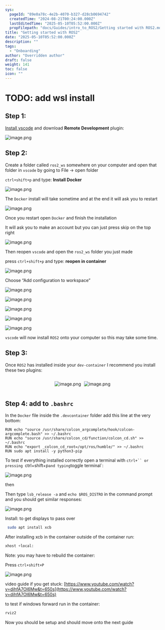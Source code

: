 ```yaml
---
sys:
  pageId: "89e0a78c-4e2b-4070-b327-d28cb0694742"
  createdTime: "2024-08-21T00:24:00.000Z"
  lastEditedTime: "2025-05-10T05:52:00.000Z"
  propFilepath: "docs/Guides/intro_to_ROS2/Getting started with ROS2.md"
title: "Getting started with ROS2"
date: "2025-05-10T05:52:00.000Z"
description: ""
tags:
  - "Onboarding"
author: "Overridden author"
draft: false
weight: 141
toc: false
icon: ""
---
```


# TODO: add wsl install

## Step 1:

[Install vscode](https://code.visualstudio.com/download) and download **Remote Development** plugin:

![image.png](https://prod-files-secure.s3.us-west-2.amazonaws.com/d518164a-d88e-44d1-a4ee-3adb3bd8bce0/efb52993-1881-4a40-b95e-6f020334f022/image.png?X-Amz-Algorithm=AWS4-HMAC-SHA256&X-Amz-Content-Sha256=UNSIGNED-PAYLOAD&X-Amz-Credential=ASIAZI2LB466ZWFPOUZQ%2F20250624%2Fus-west-2%2Fs3%2Faws4_request&X-Amz-Date=20250624T220828Z&X-Amz-Expires=3600&X-Amz-Security-Token=IQoJb3JpZ2luX2VjED4aCXVzLXdlc3QtMiJGMEQCIFuDHwhgRGarn8cm4c1eV9wRZciwe5HOSJMFJIOEPYdMAiBfxt9PmyGTkBrHx%2BLxXge6B4FTp1TRy3zxzMZwG%2FLdWCr%2FAwg3EAAaDDYzNzQyMzE4MzgwNSIMgKAlEbVb3R4pr9%2F8KtwDZWMtEOQrFD8fY4lwDIMvKc4aCRx6s9OoX%2BctiNZ9Nj5OgaImYKMEfdtvJTvvuAWZhz%2Bniei5oL%2FIMTIECd5OAJ9RBW6VoqQqBO4Y5IPG14LJ4lGq28JvRjTrC11FmA4ieJ3KSE35KmO4ZzmyeiZh%2FLsk7w%2BPuoxGIyKewq0AO%2B53BWlowD3rHwrnwRPaIKqfzqNqWOBKM1nTg6EsrPJouHCI6%2BiPGcRxKQer2cqs7EG8ql5J4oge7yDiZs5HcgB1cdEydFpnrlU48s6fpjV6FZ5hhSQ0xdJt5lwf1ZXYpL0SK1v6c9iCN%2FfWhBr3dJlfciTjhzywXDHjCDV%2BXMB6JLqWJ6%2BWliXsRihIua8tdrGTXKDf%2FY0p%2Fk9sHag2toEsDJ4ekZChLmB3K%2FqvBx7wTIVgjpfsc4PVMrxRlC5IgF1uDSeF9jYFM9uHOVA15ItZVI5sKJs5UnY7%2BMc%2B5OxfQQWJNcfIDfj3FNHRSuc7%2B%2BIa%2BMMhXoPICwqEbV0FK7yD0P%2FDsl4JB11I%2BQ0IfYXMrGA39icedTHGRZ4X%2Fd1bCn3pjWBuLQZuJSwaBaW8noM731I3VbIxaHjJBoo49nUx3I1aHCHc2ZLilgKKjn%2BTOeLMpE3YBypqgnvqG5Awo7nswgY6pgGA4tCN5koT9G1YSdCQmaYYnRUqRbaUVg7iuBRFExPAe5eQNn8jktBmwv1dc3iv6GnySHn915SEeQhOsm1rjp%2Fr2U30K50aQyMBtncJdRuacwKn58W4z4%2FFPKcMqDGmsoySQKKXhgmCUSmB5aau6ztmUBSscPLab45jUZG%2BMcEwOuLDajjFYoe6sPzYVg9GHWLC%2Fjc%2FLeQ4VyNGhsezb0GWhbqWgatn&X-Amz-Signature=8002ca05f31b7c823ee39770ef0ac855feb34893d22c45497b99b88b7be1c0be&X-Amz-SignedHeaders=host&x-amz-checksum-mode=ENABLED&x-id=GetObject)

## Step 2:

Create a folder called `ros2_ws` somewhere on your computer and open that folder in `vscode` by going to File → open folder 

`ctrl+shift+p` and type: **Install Docker**

![image.png](https://prod-files-secure.s3.us-west-2.amazonaws.com/d518164a-d88e-44d1-a4ee-3adb3bd8bce0/2269dc0e-1cd5-47ff-bceb-c04ad9b2eab0/image.png?X-Amz-Algorithm=AWS4-HMAC-SHA256&X-Amz-Content-Sha256=UNSIGNED-PAYLOAD&X-Amz-Credential=ASIAZI2LB466ZWFPOUZQ%2F20250624%2Fus-west-2%2Fs3%2Faws4_request&X-Amz-Date=20250624T220828Z&X-Amz-Expires=3600&X-Amz-Security-Token=IQoJb3JpZ2luX2VjED4aCXVzLXdlc3QtMiJGMEQCIFuDHwhgRGarn8cm4c1eV9wRZciwe5HOSJMFJIOEPYdMAiBfxt9PmyGTkBrHx%2BLxXge6B4FTp1TRy3zxzMZwG%2FLdWCr%2FAwg3EAAaDDYzNzQyMzE4MzgwNSIMgKAlEbVb3R4pr9%2F8KtwDZWMtEOQrFD8fY4lwDIMvKc4aCRx6s9OoX%2BctiNZ9Nj5OgaImYKMEfdtvJTvvuAWZhz%2Bniei5oL%2FIMTIECd5OAJ9RBW6VoqQqBO4Y5IPG14LJ4lGq28JvRjTrC11FmA4ieJ3KSE35KmO4ZzmyeiZh%2FLsk7w%2BPuoxGIyKewq0AO%2B53BWlowD3rHwrnwRPaIKqfzqNqWOBKM1nTg6EsrPJouHCI6%2BiPGcRxKQer2cqs7EG8ql5J4oge7yDiZs5HcgB1cdEydFpnrlU48s6fpjV6FZ5hhSQ0xdJt5lwf1ZXYpL0SK1v6c9iCN%2FfWhBr3dJlfciTjhzywXDHjCDV%2BXMB6JLqWJ6%2BWliXsRihIua8tdrGTXKDf%2FY0p%2Fk9sHag2toEsDJ4ekZChLmB3K%2FqvBx7wTIVgjpfsc4PVMrxRlC5IgF1uDSeF9jYFM9uHOVA15ItZVI5sKJs5UnY7%2BMc%2B5OxfQQWJNcfIDfj3FNHRSuc7%2B%2BIa%2BMMhXoPICwqEbV0FK7yD0P%2FDsl4JB11I%2BQ0IfYXMrGA39icedTHGRZ4X%2Fd1bCn3pjWBuLQZuJSwaBaW8noM731I3VbIxaHjJBoo49nUx3I1aHCHc2ZLilgKKjn%2BTOeLMpE3YBypqgnvqG5Awo7nswgY6pgGA4tCN5koT9G1YSdCQmaYYnRUqRbaUVg7iuBRFExPAe5eQNn8jktBmwv1dc3iv6GnySHn915SEeQhOsm1rjp%2Fr2U30K50aQyMBtncJdRuacwKn58W4z4%2FFPKcMqDGmsoySQKKXhgmCUSmB5aau6ztmUBSscPLab45jUZG%2BMcEwOuLDajjFYoe6sPzYVg9GHWLC%2Fjc%2FLeQ4VyNGhsezb0GWhbqWgatn&X-Amz-Signature=9035812f84c5cb227f808b9e78ffd9aa41d182eeea1c544298a6a5aea153cd7d&X-Amz-SignedHeaders=host&x-amz-checksum-mode=ENABLED&x-id=GetObject)

The `Docker` install will take sometime and at the end it will ask you to restart

![image.png](https://prod-files-secure.s3.us-west-2.amazonaws.com/d518164a-d88e-44d1-a4ee-3adb3bd8bce0/ed233f78-be33-4b1f-b89c-9c346c0e961e/image.png?X-Amz-Algorithm=AWS4-HMAC-SHA256&X-Amz-Content-Sha256=UNSIGNED-PAYLOAD&X-Amz-Credential=ASIAZI2LB466ZWFPOUZQ%2F20250624%2Fus-west-2%2Fs3%2Faws4_request&X-Amz-Date=20250624T220828Z&X-Amz-Expires=3600&X-Amz-Security-Token=IQoJb3JpZ2luX2VjED4aCXVzLXdlc3QtMiJGMEQCIFuDHwhgRGarn8cm4c1eV9wRZciwe5HOSJMFJIOEPYdMAiBfxt9PmyGTkBrHx%2BLxXge6B4FTp1TRy3zxzMZwG%2FLdWCr%2FAwg3EAAaDDYzNzQyMzE4MzgwNSIMgKAlEbVb3R4pr9%2F8KtwDZWMtEOQrFD8fY4lwDIMvKc4aCRx6s9OoX%2BctiNZ9Nj5OgaImYKMEfdtvJTvvuAWZhz%2Bniei5oL%2FIMTIECd5OAJ9RBW6VoqQqBO4Y5IPG14LJ4lGq28JvRjTrC11FmA4ieJ3KSE35KmO4ZzmyeiZh%2FLsk7w%2BPuoxGIyKewq0AO%2B53BWlowD3rHwrnwRPaIKqfzqNqWOBKM1nTg6EsrPJouHCI6%2BiPGcRxKQer2cqs7EG8ql5J4oge7yDiZs5HcgB1cdEydFpnrlU48s6fpjV6FZ5hhSQ0xdJt5lwf1ZXYpL0SK1v6c9iCN%2FfWhBr3dJlfciTjhzywXDHjCDV%2BXMB6JLqWJ6%2BWliXsRihIua8tdrGTXKDf%2FY0p%2Fk9sHag2toEsDJ4ekZChLmB3K%2FqvBx7wTIVgjpfsc4PVMrxRlC5IgF1uDSeF9jYFM9uHOVA15ItZVI5sKJs5UnY7%2BMc%2B5OxfQQWJNcfIDfj3FNHRSuc7%2B%2BIa%2BMMhXoPICwqEbV0FK7yD0P%2FDsl4JB11I%2BQ0IfYXMrGA39icedTHGRZ4X%2Fd1bCn3pjWBuLQZuJSwaBaW8noM731I3VbIxaHjJBoo49nUx3I1aHCHc2ZLilgKKjn%2BTOeLMpE3YBypqgnvqG5Awo7nswgY6pgGA4tCN5koT9G1YSdCQmaYYnRUqRbaUVg7iuBRFExPAe5eQNn8jktBmwv1dc3iv6GnySHn915SEeQhOsm1rjp%2Fr2U30K50aQyMBtncJdRuacwKn58W4z4%2FFPKcMqDGmsoySQKKXhgmCUSmB5aau6ztmUBSscPLab45jUZG%2BMcEwOuLDajjFYoe6sPzYVg9GHWLC%2Fjc%2FLeQ4VyNGhsezb0GWhbqWgatn&X-Amz-Signature=a1ba28ff2bbc1b439e8d665fc6274907a4e3ec60445fc7ecd8228e8805059497&X-Amz-SignedHeaders=host&x-amz-checksum-mode=ENABLED&x-id=GetObject)

Once you restart open `Docker` and finish the installation

It will ask you to make an account but you can just press skip on the top right

![image.png](https://prod-files-secure.s3.us-west-2.amazonaws.com/d518164a-d88e-44d1-a4ee-3adb3bd8bce0/21010ad9-1659-4fd9-9f59-9932a09b2a3d/image.png?X-Amz-Algorithm=AWS4-HMAC-SHA256&X-Amz-Content-Sha256=UNSIGNED-PAYLOAD&X-Amz-Credential=ASIAZI2LB466ZWFPOUZQ%2F20250624%2Fus-west-2%2Fs3%2Faws4_request&X-Amz-Date=20250624T220828Z&X-Amz-Expires=3600&X-Amz-Security-Token=IQoJb3JpZ2luX2VjED4aCXVzLXdlc3QtMiJGMEQCIFuDHwhgRGarn8cm4c1eV9wRZciwe5HOSJMFJIOEPYdMAiBfxt9PmyGTkBrHx%2BLxXge6B4FTp1TRy3zxzMZwG%2FLdWCr%2FAwg3EAAaDDYzNzQyMzE4MzgwNSIMgKAlEbVb3R4pr9%2F8KtwDZWMtEOQrFD8fY4lwDIMvKc4aCRx6s9OoX%2BctiNZ9Nj5OgaImYKMEfdtvJTvvuAWZhz%2Bniei5oL%2FIMTIECd5OAJ9RBW6VoqQqBO4Y5IPG14LJ4lGq28JvRjTrC11FmA4ieJ3KSE35KmO4ZzmyeiZh%2FLsk7w%2BPuoxGIyKewq0AO%2B53BWlowD3rHwrnwRPaIKqfzqNqWOBKM1nTg6EsrPJouHCI6%2BiPGcRxKQer2cqs7EG8ql5J4oge7yDiZs5HcgB1cdEydFpnrlU48s6fpjV6FZ5hhSQ0xdJt5lwf1ZXYpL0SK1v6c9iCN%2FfWhBr3dJlfciTjhzywXDHjCDV%2BXMB6JLqWJ6%2BWliXsRihIua8tdrGTXKDf%2FY0p%2Fk9sHag2toEsDJ4ekZChLmB3K%2FqvBx7wTIVgjpfsc4PVMrxRlC5IgF1uDSeF9jYFM9uHOVA15ItZVI5sKJs5UnY7%2BMc%2B5OxfQQWJNcfIDfj3FNHRSuc7%2B%2BIa%2BMMhXoPICwqEbV0FK7yD0P%2FDsl4JB11I%2BQ0IfYXMrGA39icedTHGRZ4X%2Fd1bCn3pjWBuLQZuJSwaBaW8noM731I3VbIxaHjJBoo49nUx3I1aHCHc2ZLilgKKjn%2BTOeLMpE3YBypqgnvqG5Awo7nswgY6pgGA4tCN5koT9G1YSdCQmaYYnRUqRbaUVg7iuBRFExPAe5eQNn8jktBmwv1dc3iv6GnySHn915SEeQhOsm1rjp%2Fr2U30K50aQyMBtncJdRuacwKn58W4z4%2FFPKcMqDGmsoySQKKXhgmCUSmB5aau6ztmUBSscPLab45jUZG%2BMcEwOuLDajjFYoe6sPzYVg9GHWLC%2Fjc%2FLeQ4VyNGhsezb0GWhbqWgatn&X-Amz-Signature=a04d6208c9a0f897000c6f159df887888b03d25be0d18c1ff9e1aa9c28578451&X-Amz-SignedHeaders=host&x-amz-checksum-mode=ENABLED&x-id=GetObject)

Then reopen `vscode` and open the `ros2_ws` folder you just made

press `ctrl+shift+p` and type: **reopen in container**

![image.png](https://prod-files-secure.s3.us-west-2.amazonaws.com/d518164a-d88e-44d1-a4ee-3adb3bd8bce0/4e93b8c2-41ad-488c-8095-c74205196118/image.png?X-Amz-Algorithm=AWS4-HMAC-SHA256&X-Amz-Content-Sha256=UNSIGNED-PAYLOAD&X-Amz-Credential=ASIAZI2LB466ZWFPOUZQ%2F20250624%2Fus-west-2%2Fs3%2Faws4_request&X-Amz-Date=20250624T220828Z&X-Amz-Expires=3600&X-Amz-Security-Token=IQoJb3JpZ2luX2VjED4aCXVzLXdlc3QtMiJGMEQCIFuDHwhgRGarn8cm4c1eV9wRZciwe5HOSJMFJIOEPYdMAiBfxt9PmyGTkBrHx%2BLxXge6B4FTp1TRy3zxzMZwG%2FLdWCr%2FAwg3EAAaDDYzNzQyMzE4MzgwNSIMgKAlEbVb3R4pr9%2F8KtwDZWMtEOQrFD8fY4lwDIMvKc4aCRx6s9OoX%2BctiNZ9Nj5OgaImYKMEfdtvJTvvuAWZhz%2Bniei5oL%2FIMTIECd5OAJ9RBW6VoqQqBO4Y5IPG14LJ4lGq28JvRjTrC11FmA4ieJ3KSE35KmO4ZzmyeiZh%2FLsk7w%2BPuoxGIyKewq0AO%2B53BWlowD3rHwrnwRPaIKqfzqNqWOBKM1nTg6EsrPJouHCI6%2BiPGcRxKQer2cqs7EG8ql5J4oge7yDiZs5HcgB1cdEydFpnrlU48s6fpjV6FZ5hhSQ0xdJt5lwf1ZXYpL0SK1v6c9iCN%2FfWhBr3dJlfciTjhzywXDHjCDV%2BXMB6JLqWJ6%2BWliXsRihIua8tdrGTXKDf%2FY0p%2Fk9sHag2toEsDJ4ekZChLmB3K%2FqvBx7wTIVgjpfsc4PVMrxRlC5IgF1uDSeF9jYFM9uHOVA15ItZVI5sKJs5UnY7%2BMc%2B5OxfQQWJNcfIDfj3FNHRSuc7%2B%2BIa%2BMMhXoPICwqEbV0FK7yD0P%2FDsl4JB11I%2BQ0IfYXMrGA39icedTHGRZ4X%2Fd1bCn3pjWBuLQZuJSwaBaW8noM731I3VbIxaHjJBoo49nUx3I1aHCHc2ZLilgKKjn%2BTOeLMpE3YBypqgnvqG5Awo7nswgY6pgGA4tCN5koT9G1YSdCQmaYYnRUqRbaUVg7iuBRFExPAe5eQNn8jktBmwv1dc3iv6GnySHn915SEeQhOsm1rjp%2Fr2U30K50aQyMBtncJdRuacwKn58W4z4%2FFPKcMqDGmsoySQKKXhgmCUSmB5aau6ztmUBSscPLab45jUZG%2BMcEwOuLDajjFYoe6sPzYVg9GHWLC%2Fjc%2FLeQ4VyNGhsezb0GWhbqWgatn&X-Amz-Signature=f50b82ce55022e4998cb5c71fc7dbdc5058de70d0748f0e03c0282b7b1ea2246&X-Amz-SignedHeaders=host&x-amz-checksum-mode=ENABLED&x-id=GetObject)

Choose “Add configuration to workspace”

![image.png](https://prod-files-secure.s3.us-west-2.amazonaws.com/d518164a-d88e-44d1-a4ee-3adb3bd8bce0/9560b282-5060-4989-ba37-97e7b2c22476/image.png?X-Amz-Algorithm=AWS4-HMAC-SHA256&X-Amz-Content-Sha256=UNSIGNED-PAYLOAD&X-Amz-Credential=ASIAZI2LB466ZWFPOUZQ%2F20250624%2Fus-west-2%2Fs3%2Faws4_request&X-Amz-Date=20250624T220828Z&X-Amz-Expires=3600&X-Amz-Security-Token=IQoJb3JpZ2luX2VjED4aCXVzLXdlc3QtMiJGMEQCIFuDHwhgRGarn8cm4c1eV9wRZciwe5HOSJMFJIOEPYdMAiBfxt9PmyGTkBrHx%2BLxXge6B4FTp1TRy3zxzMZwG%2FLdWCr%2FAwg3EAAaDDYzNzQyMzE4MzgwNSIMgKAlEbVb3R4pr9%2F8KtwDZWMtEOQrFD8fY4lwDIMvKc4aCRx6s9OoX%2BctiNZ9Nj5OgaImYKMEfdtvJTvvuAWZhz%2Bniei5oL%2FIMTIECd5OAJ9RBW6VoqQqBO4Y5IPG14LJ4lGq28JvRjTrC11FmA4ieJ3KSE35KmO4ZzmyeiZh%2FLsk7w%2BPuoxGIyKewq0AO%2B53BWlowD3rHwrnwRPaIKqfzqNqWOBKM1nTg6EsrPJouHCI6%2BiPGcRxKQer2cqs7EG8ql5J4oge7yDiZs5HcgB1cdEydFpnrlU48s6fpjV6FZ5hhSQ0xdJt5lwf1ZXYpL0SK1v6c9iCN%2FfWhBr3dJlfciTjhzywXDHjCDV%2BXMB6JLqWJ6%2BWliXsRihIua8tdrGTXKDf%2FY0p%2Fk9sHag2toEsDJ4ekZChLmB3K%2FqvBx7wTIVgjpfsc4PVMrxRlC5IgF1uDSeF9jYFM9uHOVA15ItZVI5sKJs5UnY7%2BMc%2B5OxfQQWJNcfIDfj3FNHRSuc7%2B%2BIa%2BMMhXoPICwqEbV0FK7yD0P%2FDsl4JB11I%2BQ0IfYXMrGA39icedTHGRZ4X%2Fd1bCn3pjWBuLQZuJSwaBaW8noM731I3VbIxaHjJBoo49nUx3I1aHCHc2ZLilgKKjn%2BTOeLMpE3YBypqgnvqG5Awo7nswgY6pgGA4tCN5koT9G1YSdCQmaYYnRUqRbaUVg7iuBRFExPAe5eQNn8jktBmwv1dc3iv6GnySHn915SEeQhOsm1rjp%2Fr2U30K50aQyMBtncJdRuacwKn58W4z4%2FFPKcMqDGmsoySQKKXhgmCUSmB5aau6ztmUBSscPLab45jUZG%2BMcEwOuLDajjFYoe6sPzYVg9GHWLC%2Fjc%2FLeQ4VyNGhsezb0GWhbqWgatn&X-Amz-Signature=3e4814e41a12585bf3d39e106242faded26d76a0aa1603bbc7ea1e9df4cec6d8&X-Amz-SignedHeaders=host&x-amz-checksum-mode=ENABLED&x-id=GetObject)

![image.png](https://prod-files-secure.s3.us-west-2.amazonaws.com/d518164a-d88e-44d1-a4ee-3adb3bd8bce0/2ee63f81-886b-48e8-a553-dc6e5eac99e4/image.png?X-Amz-Algorithm=AWS4-HMAC-SHA256&X-Amz-Content-Sha256=UNSIGNED-PAYLOAD&X-Amz-Credential=ASIAZI2LB466ZWFPOUZQ%2F20250624%2Fus-west-2%2Fs3%2Faws4_request&X-Amz-Date=20250624T220828Z&X-Amz-Expires=3600&X-Amz-Security-Token=IQoJb3JpZ2luX2VjED4aCXVzLXdlc3QtMiJGMEQCIFuDHwhgRGarn8cm4c1eV9wRZciwe5HOSJMFJIOEPYdMAiBfxt9PmyGTkBrHx%2BLxXge6B4FTp1TRy3zxzMZwG%2FLdWCr%2FAwg3EAAaDDYzNzQyMzE4MzgwNSIMgKAlEbVb3R4pr9%2F8KtwDZWMtEOQrFD8fY4lwDIMvKc4aCRx6s9OoX%2BctiNZ9Nj5OgaImYKMEfdtvJTvvuAWZhz%2Bniei5oL%2FIMTIECd5OAJ9RBW6VoqQqBO4Y5IPG14LJ4lGq28JvRjTrC11FmA4ieJ3KSE35KmO4ZzmyeiZh%2FLsk7w%2BPuoxGIyKewq0AO%2B53BWlowD3rHwrnwRPaIKqfzqNqWOBKM1nTg6EsrPJouHCI6%2BiPGcRxKQer2cqs7EG8ql5J4oge7yDiZs5HcgB1cdEydFpnrlU48s6fpjV6FZ5hhSQ0xdJt5lwf1ZXYpL0SK1v6c9iCN%2FfWhBr3dJlfciTjhzywXDHjCDV%2BXMB6JLqWJ6%2BWliXsRihIua8tdrGTXKDf%2FY0p%2Fk9sHag2toEsDJ4ekZChLmB3K%2FqvBx7wTIVgjpfsc4PVMrxRlC5IgF1uDSeF9jYFM9uHOVA15ItZVI5sKJs5UnY7%2BMc%2B5OxfQQWJNcfIDfj3FNHRSuc7%2B%2BIa%2BMMhXoPICwqEbV0FK7yD0P%2FDsl4JB11I%2BQ0IfYXMrGA39icedTHGRZ4X%2Fd1bCn3pjWBuLQZuJSwaBaW8noM731I3VbIxaHjJBoo49nUx3I1aHCHc2ZLilgKKjn%2BTOeLMpE3YBypqgnvqG5Awo7nswgY6pgGA4tCN5koT9G1YSdCQmaYYnRUqRbaUVg7iuBRFExPAe5eQNn8jktBmwv1dc3iv6GnySHn915SEeQhOsm1rjp%2Fr2U30K50aQyMBtncJdRuacwKn58W4z4%2FFPKcMqDGmsoySQKKXhgmCUSmB5aau6ztmUBSscPLab45jUZG%2BMcEwOuLDajjFYoe6sPzYVg9GHWLC%2Fjc%2FLeQ4VyNGhsezb0GWhbqWgatn&X-Amz-Signature=465e67860f42013711d660016916611fdd5e57e4bfd465ec6c5c0bb19d98ae19&X-Amz-SignedHeaders=host&x-amz-checksum-mode=ENABLED&x-id=GetObject)

![image.png](https://prod-files-secure.s3.us-west-2.amazonaws.com/d518164a-d88e-44d1-a4ee-3adb3bd8bce0/ae1580b2-b048-407e-aed9-b584224a7a04/image.png?X-Amz-Algorithm=AWS4-HMAC-SHA256&X-Amz-Content-Sha256=UNSIGNED-PAYLOAD&X-Amz-Credential=ASIAZI2LB466ZWFPOUZQ%2F20250624%2Fus-west-2%2Fs3%2Faws4_request&X-Amz-Date=20250624T220828Z&X-Amz-Expires=3600&X-Amz-Security-Token=IQoJb3JpZ2luX2VjED4aCXVzLXdlc3QtMiJGMEQCIFuDHwhgRGarn8cm4c1eV9wRZciwe5HOSJMFJIOEPYdMAiBfxt9PmyGTkBrHx%2BLxXge6B4FTp1TRy3zxzMZwG%2FLdWCr%2FAwg3EAAaDDYzNzQyMzE4MzgwNSIMgKAlEbVb3R4pr9%2F8KtwDZWMtEOQrFD8fY4lwDIMvKc4aCRx6s9OoX%2BctiNZ9Nj5OgaImYKMEfdtvJTvvuAWZhz%2Bniei5oL%2FIMTIECd5OAJ9RBW6VoqQqBO4Y5IPG14LJ4lGq28JvRjTrC11FmA4ieJ3KSE35KmO4ZzmyeiZh%2FLsk7w%2BPuoxGIyKewq0AO%2B53BWlowD3rHwrnwRPaIKqfzqNqWOBKM1nTg6EsrPJouHCI6%2BiPGcRxKQer2cqs7EG8ql5J4oge7yDiZs5HcgB1cdEydFpnrlU48s6fpjV6FZ5hhSQ0xdJt5lwf1ZXYpL0SK1v6c9iCN%2FfWhBr3dJlfciTjhzywXDHjCDV%2BXMB6JLqWJ6%2BWliXsRihIua8tdrGTXKDf%2FY0p%2Fk9sHag2toEsDJ4ekZChLmB3K%2FqvBx7wTIVgjpfsc4PVMrxRlC5IgF1uDSeF9jYFM9uHOVA15ItZVI5sKJs5UnY7%2BMc%2B5OxfQQWJNcfIDfj3FNHRSuc7%2B%2BIa%2BMMhXoPICwqEbV0FK7yD0P%2FDsl4JB11I%2BQ0IfYXMrGA39icedTHGRZ4X%2Fd1bCn3pjWBuLQZuJSwaBaW8noM731I3VbIxaHjJBoo49nUx3I1aHCHc2ZLilgKKjn%2BTOeLMpE3YBypqgnvqG5Awo7nswgY6pgGA4tCN5koT9G1YSdCQmaYYnRUqRbaUVg7iuBRFExPAe5eQNn8jktBmwv1dc3iv6GnySHn915SEeQhOsm1rjp%2Fr2U30K50aQyMBtncJdRuacwKn58W4z4%2FFPKcMqDGmsoySQKKXhgmCUSmB5aau6ztmUBSscPLab45jUZG%2BMcEwOuLDajjFYoe6sPzYVg9GHWLC%2Fjc%2FLeQ4VyNGhsezb0GWhbqWgatn&X-Amz-Signature=c91e39774fbb837f0735bc698647885c7168a502a141dcc24613321edd664223&X-Amz-SignedHeaders=host&x-amz-checksum-mode=ENABLED&x-id=GetObject)

![image.png](https://prod-files-secure.s3.us-west-2.amazonaws.com/d518164a-d88e-44d1-a4ee-3adb3bd8bce0/53255b28-f75e-430f-b9e3-c0ac8577e42b/image.png?X-Amz-Algorithm=AWS4-HMAC-SHA256&X-Amz-Content-Sha256=UNSIGNED-PAYLOAD&X-Amz-Credential=ASIAZI2LB466ZWFPOUZQ%2F20250624%2Fus-west-2%2Fs3%2Faws4_request&X-Amz-Date=20250624T220828Z&X-Amz-Expires=3600&X-Amz-Security-Token=IQoJb3JpZ2luX2VjED4aCXVzLXdlc3QtMiJGMEQCIFuDHwhgRGarn8cm4c1eV9wRZciwe5HOSJMFJIOEPYdMAiBfxt9PmyGTkBrHx%2BLxXge6B4FTp1TRy3zxzMZwG%2FLdWCr%2FAwg3EAAaDDYzNzQyMzE4MzgwNSIMgKAlEbVb3R4pr9%2F8KtwDZWMtEOQrFD8fY4lwDIMvKc4aCRx6s9OoX%2BctiNZ9Nj5OgaImYKMEfdtvJTvvuAWZhz%2Bniei5oL%2FIMTIECd5OAJ9RBW6VoqQqBO4Y5IPG14LJ4lGq28JvRjTrC11FmA4ieJ3KSE35KmO4ZzmyeiZh%2FLsk7w%2BPuoxGIyKewq0AO%2B53BWlowD3rHwrnwRPaIKqfzqNqWOBKM1nTg6EsrPJouHCI6%2BiPGcRxKQer2cqs7EG8ql5J4oge7yDiZs5HcgB1cdEydFpnrlU48s6fpjV6FZ5hhSQ0xdJt5lwf1ZXYpL0SK1v6c9iCN%2FfWhBr3dJlfciTjhzywXDHjCDV%2BXMB6JLqWJ6%2BWliXsRihIua8tdrGTXKDf%2FY0p%2Fk9sHag2toEsDJ4ekZChLmB3K%2FqvBx7wTIVgjpfsc4PVMrxRlC5IgF1uDSeF9jYFM9uHOVA15ItZVI5sKJs5UnY7%2BMc%2B5OxfQQWJNcfIDfj3FNHRSuc7%2B%2BIa%2BMMhXoPICwqEbV0FK7yD0P%2FDsl4JB11I%2BQ0IfYXMrGA39icedTHGRZ4X%2Fd1bCn3pjWBuLQZuJSwaBaW8noM731I3VbIxaHjJBoo49nUx3I1aHCHc2ZLilgKKjn%2BTOeLMpE3YBypqgnvqG5Awo7nswgY6pgGA4tCN5koT9G1YSdCQmaYYnRUqRbaUVg7iuBRFExPAe5eQNn8jktBmwv1dc3iv6GnySHn915SEeQhOsm1rjp%2Fr2U30K50aQyMBtncJdRuacwKn58W4z4%2FFPKcMqDGmsoySQKKXhgmCUSmB5aau6ztmUBSscPLab45jUZG%2BMcEwOuLDajjFYoe6sPzYVg9GHWLC%2Fjc%2FLeQ4VyNGhsezb0GWhbqWgatn&X-Amz-Signature=1c162ae4d4f62f820501ac721a698b448e4fb75895acfe88d62b60bee7eff65b&X-Amz-SignedHeaders=host&x-amz-checksum-mode=ENABLED&x-id=GetObject)

![image.png](https://prod-files-secure.s3.us-west-2.amazonaws.com/d518164a-d88e-44d1-a4ee-3adb3bd8bce0/7c562767-5af9-4ffb-97d1-327bcdf4ee00/image.png?X-Amz-Algorithm=AWS4-HMAC-SHA256&X-Amz-Content-Sha256=UNSIGNED-PAYLOAD&X-Amz-Credential=ASIAZI2LB466ZWFPOUZQ%2F20250624%2Fus-west-2%2Fs3%2Faws4_request&X-Amz-Date=20250624T220828Z&X-Amz-Expires=3600&X-Amz-Security-Token=IQoJb3JpZ2luX2VjED4aCXVzLXdlc3QtMiJGMEQCIFuDHwhgRGarn8cm4c1eV9wRZciwe5HOSJMFJIOEPYdMAiBfxt9PmyGTkBrHx%2BLxXge6B4FTp1TRy3zxzMZwG%2FLdWCr%2FAwg3EAAaDDYzNzQyMzE4MzgwNSIMgKAlEbVb3R4pr9%2F8KtwDZWMtEOQrFD8fY4lwDIMvKc4aCRx6s9OoX%2BctiNZ9Nj5OgaImYKMEfdtvJTvvuAWZhz%2Bniei5oL%2FIMTIECd5OAJ9RBW6VoqQqBO4Y5IPG14LJ4lGq28JvRjTrC11FmA4ieJ3KSE35KmO4ZzmyeiZh%2FLsk7w%2BPuoxGIyKewq0AO%2B53BWlowD3rHwrnwRPaIKqfzqNqWOBKM1nTg6EsrPJouHCI6%2BiPGcRxKQer2cqs7EG8ql5J4oge7yDiZs5HcgB1cdEydFpnrlU48s6fpjV6FZ5hhSQ0xdJt5lwf1ZXYpL0SK1v6c9iCN%2FfWhBr3dJlfciTjhzywXDHjCDV%2BXMB6JLqWJ6%2BWliXsRihIua8tdrGTXKDf%2FY0p%2Fk9sHag2toEsDJ4ekZChLmB3K%2FqvBx7wTIVgjpfsc4PVMrxRlC5IgF1uDSeF9jYFM9uHOVA15ItZVI5sKJs5UnY7%2BMc%2B5OxfQQWJNcfIDfj3FNHRSuc7%2B%2BIa%2BMMhXoPICwqEbV0FK7yD0P%2FDsl4JB11I%2BQ0IfYXMrGA39icedTHGRZ4X%2Fd1bCn3pjWBuLQZuJSwaBaW8noM731I3VbIxaHjJBoo49nUx3I1aHCHc2ZLilgKKjn%2BTOeLMpE3YBypqgnvqG5Awo7nswgY6pgGA4tCN5koT9G1YSdCQmaYYnRUqRbaUVg7iuBRFExPAe5eQNn8jktBmwv1dc3iv6GnySHn915SEeQhOsm1rjp%2Fr2U30K50aQyMBtncJdRuacwKn58W4z4%2FFPKcMqDGmsoySQKKXhgmCUSmB5aau6ztmUBSscPLab45jUZG%2BMcEwOuLDajjFYoe6sPzYVg9GHWLC%2Fjc%2FLeQ4VyNGhsezb0GWhbqWgatn&X-Amz-Signature=6a3e24c7702ba002cebd8022ec9904c401cfc4ce497d2b588cebaaf5527d55ee&X-Amz-SignedHeaders=host&x-amz-checksum-mode=ENABLED&x-id=GetObject)

`vscode` will now install `ROS2` onto your computer so this may take some time.

## Step 3:

Once `ROS2` has installed inside your `dev-container` I recommend you install these two plugins:

<div style="display: flex;flex-direction: row; column-gap:10px; max-width: 630px;justify-content: center;">
<div>

![image.png](https://prod-files-secure.s3.us-west-2.amazonaws.com/d518164a-d88e-44d1-a4ee-3adb3bd8bce0/3fc3d550-5a54-4ba1-ba6b-faa01cdb7369/image.png?X-Amz-Algorithm=AWS4-HMAC-SHA256&X-Amz-Content-Sha256=UNSIGNED-PAYLOAD&X-Amz-Credential=ASIAZI2LB466XQ7TDQ5W%2F20250624%2Fus-west-2%2Fs3%2Faws4_request&X-Amz-Date=20250624T220833Z&X-Amz-Expires=3600&X-Amz-Security-Token=IQoJb3JpZ2luX2VjED4aCXVzLXdlc3QtMiJIMEYCIQDkmk93hDqnMmiEP1o%2FsPtBCBt9tOBvRXMtC3Khdmc8hgIhANoBNM1ikfGC9d4NKj7BDjy2XRDgtKMitCVA498FYxq2Kv8DCDcQABoMNjM3NDIzMTgzODA1IgwLRFXaWVhd%2FNcVD9Qq3AOZG6BAvY%2Fb1APjioDnYl40kiwvIJcZkEu2UjVnH%2BTopxFedMVYklv1NeCnMmGm6yejx8DV59oC2%2FzIXXmQM1h%2Fei1SXjSPKooNgFfg1OobnWJwCX8awTcJ5eUphSybn7dDM3q0mJsVpjkHVMjneiBij2RzBNq7N6xrxHBAI3KBTs90f1C20APwPbUrFzdDtYM7TS1gaOtxBSBPL5PCK%2F90dsUhE%2BlFln7ceNi4EwoM3ig3k6BSwH0Na8zsWKvF5xpnDbjf5LqbVHvU50spS%2BMFy78fO0JfWi22A0eZ41u9108MyfPbLGbbAZStF%2FG2SGiHMtNy9wVGaZFWQgTn6wl6RGzUU3vWNRSw7be8MYBDUiy1JGD1lYnAfz8EZMmTLUrXBXrVBDB%2FW9XDzYfO1fEUi9FSEXYILhUHwYQYsqOrBgcYri62ZFLBhTYBsW9JkvcqgiD1bkJIQtYgGm2iGldJH9%2BEjAucF8AFA9T2JaEonuluH2PKkwnRVeEJDcMreNFTo%2B6pDjA3aI5x0Asp7VXpmgRBLtin8L4gBsFM3ou%2FZ4G%2BAu7RGZDl9q%2BYJofD%2FyRXQjsBoVoz7zSzF4rrSk7iQAC7kAPpAVaAfjzwWZSrJgQ7OYPTS3b%2Bwril8jCluOzCBjqkAQYssx%2FYuan8%2FGaWY%2BXS8j88I1P6REUokG0%2FQv%2FYbQdAJbWjCem64LvhA%2Fk6tAAEmcdyJ5f7bXrLmsoNHsbPYyfWDb1AM6dfVTDhr29ODGaZILazRlAOpaynXaahZiJLmQVLxMxw4v0rV6IylfrmMAffwyMY1BVwNh1U4DvuyGdBI%2F25GmKnTkGCDXqpufj5zffmGGpNTey8LSL6SlvCj5fZD1Nu&X-Amz-Signature=f473547fc769ac65e34a4bb637f92186a80277e19ad975d239c8a444f6b99cb6&X-Amz-SignedHeaders=host&x-amz-checksum-mode=ENABLED&x-id=GetObject)

</div>
<div>

![image.png](https://prod-files-secure.s3.us-west-2.amazonaws.com/d518164a-d88e-44d1-a4ee-3adb3bd8bce0/d994cc66-13c2-4093-a5a3-f84cf4601a82/image.png?X-Amz-Algorithm=AWS4-HMAC-SHA256&X-Amz-Content-Sha256=UNSIGNED-PAYLOAD&X-Amz-Credential=ASIAZI2LB4663Q2Z475I%2F20250624%2Fus-west-2%2Fs3%2Faws4_request&X-Amz-Date=20250624T220833Z&X-Amz-Expires=3600&X-Amz-Security-Token=IQoJb3JpZ2luX2VjED4aCXVzLXdlc3QtMiJHMEUCIEOSLaFd2HGXCC7yd11WbPWW54pP4cw7oQgQqmzxznpoAiEAkVZeds0wZPWiSHypHBGiQrECG13F8X%2FqSYTo9YezARoq%2FwMINxAAGgw2Mzc0MjMxODM4MDUiDH7iqovW05%2BdAAhazCrcAxH8IkMRZLaWkWrh%2FTCtPDEiSDc9p4andpKpN%2Fv2oWGLC16tiE8W5EtFjuyeeSQo3cwc0hkIuDYnnNz8BPhsFrA5mC5dbF0wYYzVPS4Tl8jkiD2Jqn4XxEjjfGUMqF8ARS4eAmlu9ql2idn7NGXxFn1cIkpMdyXpc0GgkKeC%2BMdCi1jIbQQL3aEcaTHd6SmuikivPChtf%2FxnbMlXJSIqaUySN7bmZRv6y3BKP74WheKoli8W8EL90ujqJeKKPPTlDjD97j8h8Qae%2FSolb6hZQwyHqy1t3OPR5BdxL%2BF1rr8XPYzMbIYzvINniHXPo5a9BZoNj6S3o7I%2F2gMShHXes2tEJ%2BtfeSBq988GJhiK7DseexDJIIMhePZkp4bf5BfFSveV7uw2WS%2Bj1fS6D57W26ZLiDGtGKvg5dqSyWjW%2FnWDAQuJZAZDtrhrzx0OO9WXbIpiFZ%2Fq%2FMdvt6Yv9X8LXu4ChTuVuhgYDZvEI72RydI9FPaugOF4aX7ISFhUKrVLDkllpIX24WAM%2Ffbgx3P4qFtW%2BLonZ7Mhq7DzA8ynigYmqWBHwddMmgdjJtHLeWZbBv4iz2cKiYzmzGkNpl6VBdF3uikT5PQMqFRW46%2B%2BtPJlWLFiD4w5EWE66dJHMKC57MIGOqUBtPPxbGs8Yy8r9Qqs0ZWR20%2FHWAeO7vCPHfVW%2BUwzm1cDVHDFRLSwknrLqwwJaqQduxtAe%2BUTi1%2Fjiv6%2BiMLjGc3FCo7a73PCLqXuJXaYJMtZXD1Ob9J73BWufIen7SzrWlq68qw2%2BQopq5OeErj62SMFWlVO6H8qlq%2FMpZPM87KS3vGLYf9qKOOAQ7bOf%2FDXLyUQox6PH%2B1ELVI4q4PmloLsW5kQ&X-Amz-Signature=ecac01c1f35c0121594e1a6c09e5cf1fd94cdfc0cda990a2b87f59219824409b&X-Amz-SignedHeaders=host&x-amz-checksum-mode=ENABLED&x-id=GetObject)

</div>
</div>

## Step 4: add to `.bashrc`

In the `Docker` file inside the `.devcontainer` folder add this line at the very bottom: 

```docker
RUN echo "source /usr/share/colcon_argcomplete/hook/colcon-argcomplete.bash" >> ~/.bashrc
RUN echo "source /usr/share/colcon_cd/function/colcon_cd.sh" >> ~/.bashrc
RUN echo "export _colcon_cd_root=/opt/ros/humble/" >> ~/.bashrc
RUN sudo apt install -y python3-pip 
```

To test if everything installed correctly open a terminal with `ctrl+`` or pressing `ctrl+shift+p` and typing `toggle terminal`:

![image.png](https://prod-files-secure.s3.us-west-2.amazonaws.com/d518164a-d88e-44d1-a4ee-3adb3bd8bce0/6a4943d8-b04e-4c02-9a58-775f3384d1a5/image.png?X-Amz-Algorithm=AWS4-HMAC-SHA256&X-Amz-Content-Sha256=UNSIGNED-PAYLOAD&X-Amz-Credential=ASIAZI2LB466ZWFPOUZQ%2F20250624%2Fus-west-2%2Fs3%2Faws4_request&X-Amz-Date=20250624T220828Z&X-Amz-Expires=3600&X-Amz-Security-Token=IQoJb3JpZ2luX2VjED4aCXVzLXdlc3QtMiJGMEQCIFuDHwhgRGarn8cm4c1eV9wRZciwe5HOSJMFJIOEPYdMAiBfxt9PmyGTkBrHx%2BLxXge6B4FTp1TRy3zxzMZwG%2FLdWCr%2FAwg3EAAaDDYzNzQyMzE4MzgwNSIMgKAlEbVb3R4pr9%2F8KtwDZWMtEOQrFD8fY4lwDIMvKc4aCRx6s9OoX%2BctiNZ9Nj5OgaImYKMEfdtvJTvvuAWZhz%2Bniei5oL%2FIMTIECd5OAJ9RBW6VoqQqBO4Y5IPG14LJ4lGq28JvRjTrC11FmA4ieJ3KSE35KmO4ZzmyeiZh%2FLsk7w%2BPuoxGIyKewq0AO%2B53BWlowD3rHwrnwRPaIKqfzqNqWOBKM1nTg6EsrPJouHCI6%2BiPGcRxKQer2cqs7EG8ql5J4oge7yDiZs5HcgB1cdEydFpnrlU48s6fpjV6FZ5hhSQ0xdJt5lwf1ZXYpL0SK1v6c9iCN%2FfWhBr3dJlfciTjhzywXDHjCDV%2BXMB6JLqWJ6%2BWliXsRihIua8tdrGTXKDf%2FY0p%2Fk9sHag2toEsDJ4ekZChLmB3K%2FqvBx7wTIVgjpfsc4PVMrxRlC5IgF1uDSeF9jYFM9uHOVA15ItZVI5sKJs5UnY7%2BMc%2B5OxfQQWJNcfIDfj3FNHRSuc7%2B%2BIa%2BMMhXoPICwqEbV0FK7yD0P%2FDsl4JB11I%2BQ0IfYXMrGA39icedTHGRZ4X%2Fd1bCn3pjWBuLQZuJSwaBaW8noM731I3VbIxaHjJBoo49nUx3I1aHCHc2ZLilgKKjn%2BTOeLMpE3YBypqgnvqG5Awo7nswgY6pgGA4tCN5koT9G1YSdCQmaYYnRUqRbaUVg7iuBRFExPAe5eQNn8jktBmwv1dc3iv6GnySHn915SEeQhOsm1rjp%2Fr2U30K50aQyMBtncJdRuacwKn58W4z4%2FFPKcMqDGmsoySQKKXhgmCUSmB5aau6ztmUBSscPLab45jUZG%2BMcEwOuLDajjFYoe6sPzYVg9GHWLC%2Fjc%2FLeQ4VyNGhsezb0GWhbqWgatn&X-Amz-Signature=ac0490754d73455ee927724ef061a7a3cb5a1b712894374e659feb9644b6aa06&X-Amz-SignedHeaders=host&x-amz-checksum-mode=ENABLED&x-id=GetObject)

then 

Then type `lsb_release -a` and `echo $ROS_DISTRO` in the command prompt and you should get similar responses:

![image.png](https://prod-files-secure.s3.us-west-2.amazonaws.com/d518164a-d88e-44d1-a4ee-3adb3bd8bce0/3e635dec-a805-4e85-8b9e-d000e5b71a4e/image.png?X-Amz-Algorithm=AWS4-HMAC-SHA256&X-Amz-Content-Sha256=UNSIGNED-PAYLOAD&X-Amz-Credential=ASIAZI2LB466ZWFPOUZQ%2F20250624%2Fus-west-2%2Fs3%2Faws4_request&X-Amz-Date=20250624T220828Z&X-Amz-Expires=3600&X-Amz-Security-Token=IQoJb3JpZ2luX2VjED4aCXVzLXdlc3QtMiJGMEQCIFuDHwhgRGarn8cm4c1eV9wRZciwe5HOSJMFJIOEPYdMAiBfxt9PmyGTkBrHx%2BLxXge6B4FTp1TRy3zxzMZwG%2FLdWCr%2FAwg3EAAaDDYzNzQyMzE4MzgwNSIMgKAlEbVb3R4pr9%2F8KtwDZWMtEOQrFD8fY4lwDIMvKc4aCRx6s9OoX%2BctiNZ9Nj5OgaImYKMEfdtvJTvvuAWZhz%2Bniei5oL%2FIMTIECd5OAJ9RBW6VoqQqBO4Y5IPG14LJ4lGq28JvRjTrC11FmA4ieJ3KSE35KmO4ZzmyeiZh%2FLsk7w%2BPuoxGIyKewq0AO%2B53BWlowD3rHwrnwRPaIKqfzqNqWOBKM1nTg6EsrPJouHCI6%2BiPGcRxKQer2cqs7EG8ql5J4oge7yDiZs5HcgB1cdEydFpnrlU48s6fpjV6FZ5hhSQ0xdJt5lwf1ZXYpL0SK1v6c9iCN%2FfWhBr3dJlfciTjhzywXDHjCDV%2BXMB6JLqWJ6%2BWliXsRihIua8tdrGTXKDf%2FY0p%2Fk9sHag2toEsDJ4ekZChLmB3K%2FqvBx7wTIVgjpfsc4PVMrxRlC5IgF1uDSeF9jYFM9uHOVA15ItZVI5sKJs5UnY7%2BMc%2B5OxfQQWJNcfIDfj3FNHRSuc7%2B%2BIa%2BMMhXoPICwqEbV0FK7yD0P%2FDsl4JB11I%2BQ0IfYXMrGA39icedTHGRZ4X%2Fd1bCn3pjWBuLQZuJSwaBaW8noM731I3VbIxaHjJBoo49nUx3I1aHCHc2ZLilgKKjn%2BTOeLMpE3YBypqgnvqG5Awo7nswgY6pgGA4tCN5koT9G1YSdCQmaYYnRUqRbaUVg7iuBRFExPAe5eQNn8jktBmwv1dc3iv6GnySHn915SEeQhOsm1rjp%2Fr2U30K50aQyMBtncJdRuacwKn58W4z4%2FFPKcMqDGmsoySQKKXhgmCUSmB5aau6ztmUBSscPLab45jUZG%2BMcEwOuLDajjFYoe6sPzYVg9GHWLC%2Fjc%2FLeQ4VyNGhsezb0GWhbqWgatn&X-Amz-Signature=45990d6403a8fc45db1f47410754d9d0e5c49d104187ffb9e43536f21c3255ef&X-Amz-SignedHeaders=host&x-amz-checksum-mode=ENABLED&x-id=GetObject)

Install:  to get displays to pass over

```bash
 sudo apt install xcb
```

After installing xcb in the container outside of the container run:

```python
xhost +local:
```

Note: you may have to rebuild the container:

Press `ctrl+shift+P`

![image.png](https://prod-files-secure.s3.us-west-2.amazonaws.com/d518164a-d88e-44d1-a4ee-3adb3bd8bce0/6c2be660-2618-4c38-9c26-53554f7a0b7b/image.png?X-Amz-Algorithm=AWS4-HMAC-SHA256&X-Amz-Content-Sha256=UNSIGNED-PAYLOAD&X-Amz-Credential=ASIAZI2LB466ZWFPOUZQ%2F20250624%2Fus-west-2%2Fs3%2Faws4_request&X-Amz-Date=20250624T220828Z&X-Amz-Expires=3600&X-Amz-Security-Token=IQoJb3JpZ2luX2VjED4aCXVzLXdlc3QtMiJGMEQCIFuDHwhgRGarn8cm4c1eV9wRZciwe5HOSJMFJIOEPYdMAiBfxt9PmyGTkBrHx%2BLxXge6B4FTp1TRy3zxzMZwG%2FLdWCr%2FAwg3EAAaDDYzNzQyMzE4MzgwNSIMgKAlEbVb3R4pr9%2F8KtwDZWMtEOQrFD8fY4lwDIMvKc4aCRx6s9OoX%2BctiNZ9Nj5OgaImYKMEfdtvJTvvuAWZhz%2Bniei5oL%2FIMTIECd5OAJ9RBW6VoqQqBO4Y5IPG14LJ4lGq28JvRjTrC11FmA4ieJ3KSE35KmO4ZzmyeiZh%2FLsk7w%2BPuoxGIyKewq0AO%2B53BWlowD3rHwrnwRPaIKqfzqNqWOBKM1nTg6EsrPJouHCI6%2BiPGcRxKQer2cqs7EG8ql5J4oge7yDiZs5HcgB1cdEydFpnrlU48s6fpjV6FZ5hhSQ0xdJt5lwf1ZXYpL0SK1v6c9iCN%2FfWhBr3dJlfciTjhzywXDHjCDV%2BXMB6JLqWJ6%2BWliXsRihIua8tdrGTXKDf%2FY0p%2Fk9sHag2toEsDJ4ekZChLmB3K%2FqvBx7wTIVgjpfsc4PVMrxRlC5IgF1uDSeF9jYFM9uHOVA15ItZVI5sKJs5UnY7%2BMc%2B5OxfQQWJNcfIDfj3FNHRSuc7%2B%2BIa%2BMMhXoPICwqEbV0FK7yD0P%2FDsl4JB11I%2BQ0IfYXMrGA39icedTHGRZ4X%2Fd1bCn3pjWBuLQZuJSwaBaW8noM731I3VbIxaHjJBoo49nUx3I1aHCHc2ZLilgKKjn%2BTOeLMpE3YBypqgnvqG5Awo7nswgY6pgGA4tCN5koT9G1YSdCQmaYYnRUqRbaUVg7iuBRFExPAe5eQNn8jktBmwv1dc3iv6GnySHn915SEeQhOsm1rjp%2Fr2U30K50aQyMBtncJdRuacwKn58W4z4%2FFPKcMqDGmsoySQKKXhgmCUSmB5aau6ztmUBSscPLab45jUZG%2BMcEwOuLDajjFYoe6sPzYVg9GHWLC%2Fjc%2FLeQ4VyNGhsezb0GWhbqWgatn&X-Amz-Signature=e45103f927c880f99fee4fb0f2170535c3843ba2343fba2daab1d601b4a17f65&X-Amz-SignedHeaders=host&x-amz-checksum-mode=ENABLED&x-id=GetObject)

video guide if you get stuck: [https://www.youtube.com/watch?v=dihfA7Ol6Mw&t=650s](https://www.youtube.com/watch?v=dihfA7Ol6Mw&t=650s)

to test if windows forward run in the container:

```bash
rviz2
```

Now you should be setup and should move onto the next guide 
